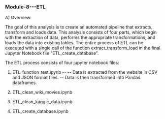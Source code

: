 ### Module-8---ETL

A) Overview:

The goal of this analysis is to create an automated pipeline that extracts, transform and loads data. This analysis consists of four parts, which begin with the extraction of data, performs the appropriate transformations, and loads the data into existing tables. The entire process of ETL can be executed with a single call of the function extract_transform_load in the final Jupyter Notebook file "ETL_create_database". 

The ETL process consists of four jupyter notebook files:

  1) ETL_function_test.ipynb -- 
      -- Data is extracted from the website in CSV and JSON format files.
      -- Data is then transformed into Pandas dataframes.
      
  2) ETL_clean_wiki_movies.ipynb 
  3) ETL_clean_kaggle_data.ipynb
  4) ETL_create_database.ipynb
      

